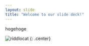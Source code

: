 ```yaml
---
layout: slide
title: "Welcome to our slide deck!"
---
```


hogehoge

![riddlocat](https://octodex.github.com/images/riddlocat.png)
{: .center}
